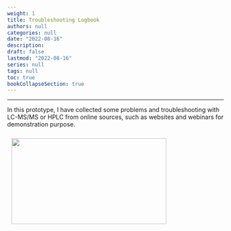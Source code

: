 ```yaml
---
weight: 1
title: Troubleshooting Logbook
authors: null
categories: null
date: "2022-08-16"
description: 
draft: false
lastmod: "2022-08-16"
series: null
tags: null
toc: true
bookCollapseSection: true
---
```


<!--more-->
---

In this prototype, I have collected some problems and troubleshooting with LC-MS/MS or HPLC from online sources, such as websites and webinars for demonstration purpose.  

<img width ="360" height= "200" src = "/docs/images/" style ="float: left" HSPACE="10" VSPACE="10"/>